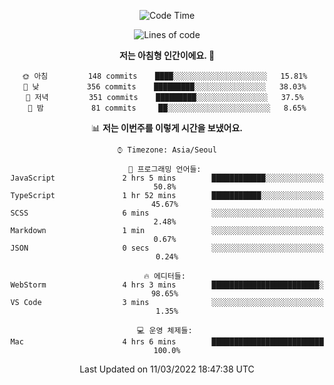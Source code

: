 <div align='center'>
 
<!--START_SECTION:waka-->
![Code Time](http://img.shields.io/badge/Code%20Time-1%2C208%20hrs%2029%20mins-blue)

![Lines of code](https://img.shields.io/badge/%EC%A0%80%EB%8A%94%20%EC%97%AC%ED%83%9C%EA%B9%8C%EC%A7%80%20-98%20Thousand%20%EC%A4%84%EC%9D%98%20%EC%BD%94%EB%93%9C%EB%A5%BC%20%EC%9E%91%EC%84%B1%ED%96%88%EC%96%B4%EC%9A%94.-blue)

**저는 아침형 인간이에요. 🐤** 

```text
🌞 아침         148 commits    ████░░░░░░░░░░░░░░░░░░░░░   15.81% 
🌆 낮　         356 commits    █████████░░░░░░░░░░░░░░░░   38.03% 
🌃 저녁         351 commits    █████████░░░░░░░░░░░░░░░░   37.5% 
🌙 밤　         81 commits     ██░░░░░░░░░░░░░░░░░░░░░░░   8.65%

```


📊 **저는 이번주를 이렇게 시간을 보냈어요.** 

```text
⌚︎ Timezone: Asia/Seoul

💬 프로그래밍 언어들: 
JavaScript               2 hrs 5 mins        ████████████░░░░░░░░░░░░░   50.8% 
TypeScript               1 hr 52 mins        ███████████░░░░░░░░░░░░░░   45.67% 
SCSS                     6 mins              ░░░░░░░░░░░░░░░░░░░░░░░░░   2.48% 
Markdown                 1 min               ░░░░░░░░░░░░░░░░░░░░░░░░░   0.67% 
JSON                     0 secs              ░░░░░░░░░░░░░░░░░░░░░░░░░   0.24%

🔥 에디터들: 
WebStorm                 4 hrs 3 mins        ████████████████████████░   98.65% 
VS Code                  3 mins              ░░░░░░░░░░░░░░░░░░░░░░░░░   1.35%

💻 운영 체제들: 
Mac                      4 hrs 6 mins        █████████████████████████   100.0%

```


 Last Updated on 11/03/2022 18:47:38 UTC
<!--END_SECTION:waka-->
 </div>
<!---
Emewjin/Emewjin is a ✨ special ✨ repository because its `README.md` (this file) appears on your GitHub profile.
You can click the Preview link to take a look at your changes.
--->
